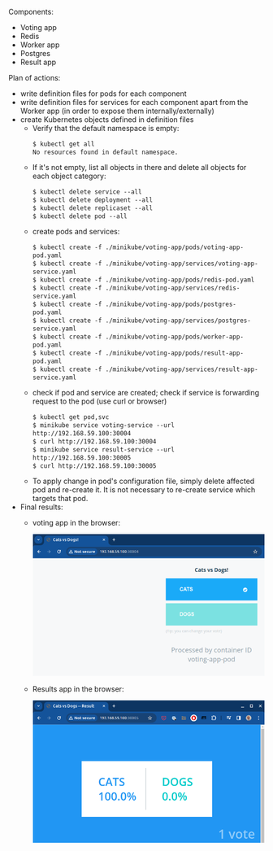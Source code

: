 Components:
- Voting app
- Redis
- Worker app
- Postgres
- Result app

Plan of actions:
* write definition files for pods for each component
* write definition files for services for each component apart from the Worker app (in order to expose them internally/externally)
* create Kubernetes objects defined in definition files
  * Verify that the default namespace is empty:
    ```
    $ kubectl get all
    No resources found in default namespace.
    ```
  * If it's not empty, list all objects in there and delete all objects for each object category:
    ```
    $ kubectl delete service --all
    $ kubectl delete deployment --all
    $ kubectl delete replicaset --all
    $ kubectl delete pod --all
    ```
  * create pods and services:
    ```
    $ kubectl create -f ./minikube/voting-app/pods/voting-app-pod.yaml
    $ kubectl create -f ./minikube/voting-app/services/voting-app-service.yaml
    $ kubectl create -f ./minikube/voting-app/pods/redis-pod.yaml
    $ kubectl create -f ./minikube/voting-app/services/redis-service.yaml
    $ kubectl create -f ./minikube/voting-app/pods/postgres-pod.yaml
    $ kubectl create -f ./minikube/voting-app/services/postgres-service.yaml
    $ kubectl create -f ./minikube/voting-app/pods/worker-app-pod.yaml
    $ kubectl create -f ./minikube/voting-app/pods/result-app-pod.yaml
    $ kubectl create -f ./minikube/voting-app/services/result-app-service.yaml
    ```
  * check if pod and service are created; check if service is forwarding request to the pod (use curl or browser)
    ```
    $ kubectl get pod,svc
    $ minikube service voting-service --url
    http://192.168.59.100:30004
    $ curl http://192.168.59.100:30004
    $ minikube service result-service --url
    http://192.168.59.100:30005
    $ curl http://192.168.59.100:30005
    ```
  * To apply change in pod's configuration file, simply delete affected pod and re-create it. It is not necessary to re-create service which targets that pod.
* Final results:
  * voting app in the browser:

    ![What is this](voting-app-web-ui.png)
  * Results app in the browser:

    ![What is this](voting-app-results-web-ui.png)
